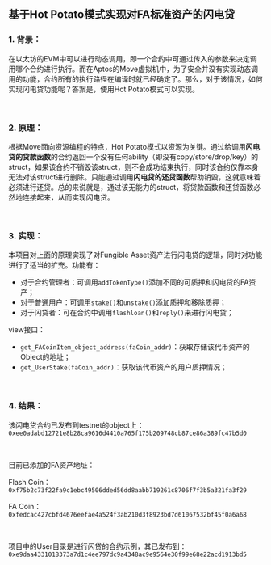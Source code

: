 ## 基于Hot Potato模式实现对FA标准资产的闪电贷

### 1. 背景：

在以太坊的EVM中可以进行动态调用，即一个合约中可通过传入的参数来决定调用哪个合约进行执行。而在Aptos的Move虚拟机中，为了安全并没有实现动态调用的功能，合约所有的执行路径在编译时就已经确定了。那么，对于该情况，如何实现闪电贷功能呢？答案是，使用Hot Potato模式可以实现。

<br>

### 2. 原理：

根据Move面向资源编程的特点，Hot Potato模式以资源为关键。通过给调用**闪电贷的贷款函数**的合约返回一个没有任何ability（即没有copy/store/drop/key）的struct，如果该合约不销毁该struct，则不会成功结束执行，同时该合约仅靠本身无法对该struct进行删除。只能通过调用**闪电贷的还贷函数**帮助销毁，这就意味着必须进行还贷。总的来说就是，通过该无能力的struct，将贷款函数和还贷函数必然地连接起来，从而实现闪电贷。

<br>

### 3. 实现：

本项目对上面的原理实现了对Fungible Asset资产进行闪电贷的逻辑，同时对功能进行了适当的扩充。功能有：

- 对于合约管理者：可调用`addTokenType()`添加不同的可质押和闪电贷的FA资产；
- 对于普通用户：可调用`stake()`和`unstake()`添加质押和移除质押；
- 对于闪贷者：可在合约中调用`flashloan()`和`reply()`来进行闪电贷；

view接口：

- `get_FACoinItem_object_address(faCoin_addr)`：获取存储该代币资产的Object的地址；
- `get_UserStake(faCoin_addr)`：获取该代币资产的用户质押情况；
  
<br>

### 4. 结果：

该闪电贷合约已发布到testnet的object上：`0xee0adabd12721e8b28ca9616d4410a765f175b209748cb87ce86a389fc47b5d0`

<br>

目前已添加的FA资产地址：

Flash Coin：`0xf75b2c73f22fa9c1ebc49506dded56dd8aabb719261c8706f7f3b5a321fa3f29`

FA Coin：`0xfedcac427cbfd4676eefae4a524f3ab210d3f8923bd7d61067532bf45f0a6a68`

<br>

项目中的User目录是进行闪贷的合约示例，其已发布到：`0xe9daa4331018373a7d1c4ee797dc9a4348ac9e9564e30f99e68e22acd1913bd5`















